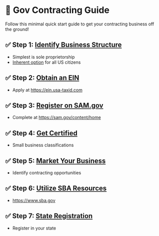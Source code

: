 # 📝 Gov Contracting Guide 

Follow this minimal quick start guide to get your contracting business off the ground!

## ✅ Step 1: [Identify Business Structure](docs/business-structure)

- Simplest is sole proprietorship  
- [Inherent option](/docs/business-structures#inherent-option) for all US citizens

## ✅ Step 2: [Obtain an EIN](/docs/registrations/ein) 

- Apply at https://ein.usa-taxid.com

## ✅ Step 3: [Register on SAM.gov](/docs/registrations/sam-gov)

- Complete at https://sam.gov/content/home  

## ✅ Step 4: [Get Certified](/docs/certifications) 

- Small business classifications 

## ✅ Step 5: [Market Your Business](/docs/marketing)

- Identify contracting opportunities

## ✅ Step 6: [Utilize SBA Resources](/docs/resources) 

- https://www.sba.gov

## ✅ Step 7: [State Registration](/docs/registrations/state-registration) 

- Register in your state

